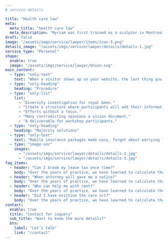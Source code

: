 ```yaml
---
# service details

title: "Health care law"
meta:
  meta_title: "health care law"
  meta_description: "Myriam was first trained as a sculptor in Montreal and then in Helsinki"
draft: false
image: "/assets/imgs/service/lawyer/items/icon-5.png"
details_image: "/assets/imgs/service/lawyer/details/details-1.jpg"
service_type: "Personal"
shape:
  enable: true
  image: "/assets/imgs/service/lawyer/Union.svg"
main_content:
  - type: "only-text"
    text: "When a visitor shows up on your website, the last thing you want is for them to be wary of moving through it. You want your website to give off a welcoming and safe vibe; not one that makes visitors wonder what’s lurking around the corner. While there are some tourists who venture to Centralia out of curiosity, they don’t stay long. And why would they? The town is unlivable and it’s devoid of any meaningful experiences. If I had arrived hoping to find a local video store to rent a movie from, I’d be confused by this pop-up"
  - type: "only-heading"
    heading: "Procedure"
  - type: "only-list"
    list:
      - "Diversity investigation for royal been."
      - "Create a structure where participants will add their information."
      - "Efforts without a focus."
      - "Many contradicting opinions a vision document."
      - "A deliverable for workshop participants."
  - type: "only-heading"
    heading: "Majority solutions"
  - type: "only-text"
    text: "Mobile insurance packages made easy, forget about worrying for your mobile and live your life.Incessant pop-ups and disruptions that won’t go away no matter how many times they’re dismissed,"
  - type: "image-sec"
    images:
      - "/assets/imgs/service/lawyer/details/details-2.jpg"
      - "/assets/imgs/service/lawyer/details/details-3.jpg"
faq_items:
  - header: "Can I break my lease tax once time?"
    body: "Over the years of practice, we have learned to calculate the steps of opponents, act ahead of the curve and, as a result, comprehensively solve the task for the risk."
  - header: "When attorney will gave me a notice?"
    body: "Over the years of practice, we have learned to calculate the steps of opponents, act ahead of the curve and, as a result, comprehensively solve the task for the risk."
  - header: "Who can help me with rent?"
    body: "Over the years of practice, we have learned to calculate the steps of opponents, act ahead of the curve and, as a result, comprehensively solve the task for the risk."
  - header: "Did I have eviction the care act?"
    body: "Over the years of practice, we have learned to calculate the steps of opponents, act ahead of the curve and, as a result, comprehensively solve the task for the risk."
contact:
  enable: true
  title: "Contact for inquery"
  sub_title: "Want to know the more details?"
  btn:
    label: "Let’s talk"
    link: "/contact"
---
```

